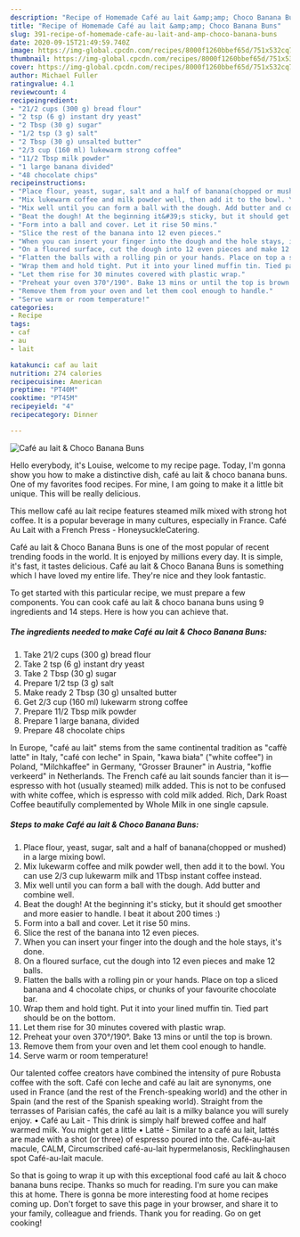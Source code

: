 ```yaml
---
description: "Recipe of Homemade Café au lait &amp;amp; Choco Banana Buns"
title: "Recipe of Homemade Café au lait &amp;amp; Choco Banana Buns"
slug: 391-recipe-of-homemade-cafe-au-lait-and-amp-choco-banana-buns
date: 2020-09-15T21:49:59.740Z
image: https://img-global.cpcdn.com/recipes/8000f1260bbef65d/751x532cq70/cafe-au-lait-choco-banana-buns-recipe-main-photo.jpg
thumbnail: https://img-global.cpcdn.com/recipes/8000f1260bbef65d/751x532cq70/cafe-au-lait-choco-banana-buns-recipe-main-photo.jpg
cover: https://img-global.cpcdn.com/recipes/8000f1260bbef65d/751x532cq70/cafe-au-lait-choco-banana-buns-recipe-main-photo.jpg
author: Michael Fuller
ratingvalue: 4.1
reviewcount: 4
recipeingredient:
- "21/2 cups (300 g) bread flour"
- "2 tsp (6 g) instant dry yeast"
- "2 Tbsp (30 g) sugar"
- "1/2 tsp (3 g) salt"
- "2 Tbsp (30 g) unsalted butter"
- "2/3 cup (160 ml) lukewarm strong coffee"
- "11/2 Tbsp milk powder"
- "1 large banana divided"
- "48 chocolate chips"
recipeinstructions:
- "Place flour, yeast, sugar, salt and a half of banana(chopped or mushed) in a large mixing bowl."
- "Mix lukewarm coffee and milk powder well, then add it to the bowl. You can use 2/3 cup lukewarm milk and 1Tbsp instant coffee instead."
- "Mix well until you can form a ball with the dough. Add butter and combine well."
- "Beat the dough! At the beginning it&#39;s sticky, but it should get smoother and more easier to handle. I beat it about 200 times :)"
- "Form into a ball and cover. Let it rise 50 mins."
- "Slice the rest of the banana into 12 even pieces."
- "When you can insert your finger into the dough and the hole stays, it&#39;s done."
- "On a floured surface, cut the dough into 12 even pieces and make 12 balls."
- "Flatten the balls with a rolling pin or your hands. Place on top a sliced banana and 4 chocolate chips, or chunks of your favourite chocolate bar."
- "Wrap them and hold tight. Put it into your lined muffin tin. Tied part should be on the bottom."
- "Let them rise for 30 minutes covered with plastic wrap."
- "Preheat your oven 370°/190°. Bake 13 mins or until the top is brown."
- "Remove them from your oven and let them cool enough to handle."
- "Serve warm or room temperature!"
categories:
- Recipe
tags:
- caf
- au
- lait

katakunci: caf au lait 
nutrition: 274 calories
recipecuisine: American
preptime: "PT40M"
cooktime: "PT45M"
recipeyield: "4"
recipecategory: Dinner

---
```



![Café au lait &amp; Choco Banana Buns](https://img-global.cpcdn.com/recipes/8000f1260bbef65d/751x532cq70/cafe-au-lait-choco-banana-buns-recipe-main-photo.jpg)

Hello everybody, it's Louise, welcome to my recipe page. Today, I'm gonna show you how to make a distinctive dish, café au lait &amp; choco banana buns. One of my favorites food recipes. For mine, I am going to make it a little bit unique. This will be really delicious.

This mellow café au lait recipe features steamed milk mixed with strong hot coffee. It is a popular beverage in many cultures, especially in France. Café Au Lait with a French Press - HoneysuckleCatering.

Café au lait &amp; Choco Banana Buns is one of the most popular of recent trending foods in the world. It is enjoyed by millions every day. It is simple, it's fast, it tastes delicious. Café au lait &amp; Choco Banana Buns is something which I have loved my entire life. They're nice and they look fantastic.


To get started with this particular recipe, we must prepare a few components. You can cook café au lait &amp; choco banana buns using 9 ingredients and 14 steps. Here is how you can achieve that.

<!--inarticleads1-->

##### The ingredients needed to make Café au lait &amp; Choco Banana Buns:

1. Take 21/2 cups (300 g) bread flour
1. Take 2 tsp (6 g) instant dry yeast
1. Take 2 Tbsp (30 g) sugar
1. Prepare 1/2 tsp (3 g) salt
1. Make ready 2 Tbsp (30 g) unsalted butter
1. Get 2/3 cup (160 ml) lukewarm strong coffee
1. Prepare 11/2 Tbsp milk powder
1. Prepare 1 large banana, divided
1. Prepare 48 chocolate chips


In Europe, &#34;café au lait&#34; stems from the same continental tradition as &#34;caffè latte&#34; in Italy, &#34;café con leche&#34; in Spain, &#34;kawa biała&#34; (&#34;white coffee&#34;) in Poland, &#34;Milchkaffee&#34; in Germany, &#34;Grosser Brauner&#34; in Austria, &#34;koffie verkeerd&#34; in Netherlands. The French café au lait sounds fancier than it is—espresso with hot (usually steamed) milk added. This is not to be confused with white coffee, which is espresso with cold milk added. Rich, Dark Roast Coffee beautifully complemented by Whole Milk in one single capsule. 

<!--inarticleads2-->

##### Steps to make Café au lait &amp; Choco Banana Buns:

1. Place flour, yeast, sugar, salt and a half of banana(chopped or mushed) in a large mixing bowl.
1. Mix lukewarm coffee and milk powder well, then add it to the bowl. You can use 2/3 cup lukewarm milk and 1Tbsp instant coffee instead.
1. Mix well until you can form a ball with the dough. Add butter and combine well.
1. Beat the dough! At the beginning it&#39;s sticky, but it should get smoother and more easier to handle. I beat it about 200 times :)
1. Form into a ball and cover. Let it rise 50 mins.
1. Slice the rest of the banana into 12 even pieces.
1. When you can insert your finger into the dough and the hole stays, it&#39;s done.
1. On a floured surface, cut the dough into 12 even pieces and make 12 balls.
1. Flatten the balls with a rolling pin or your hands. Place on top a sliced banana and 4 chocolate chips, or chunks of your favourite chocolate bar.
1. Wrap them and hold tight. Put it into your lined muffin tin. Tied part should be on the bottom.
1. Let them rise for 30 minutes covered with plastic wrap.
1. Preheat your oven 370°/190°. Bake 13 mins or until the top is brown.
1. Remove them from your oven and let them cool enough to handle.
1. Serve warm or room temperature!


Our talented coffee creators have combined the intensity of pure Robusta coffee with the soft. Café con leche and café au lait are synonyms, one used in France (and the rest of the French-speaking world) and the other in Spain (and the rest of the Spanish speaking world). Straight from the terrasses of Parisian cafés, the café au lait is a milky balance you will surely enjoy. • Café au Lait - This drink is simply half brewed coffee and half warmed milk. You might get a little • Latté - Similar to a café au lait, lattés are made with a shot (or three) of espresso poured into the. Café-au-lait macule, CALM, Circumscribed café-au-lait hypermelanosis, Recklinghausen spot Café-au-lait macule. 

So that is going to wrap it up with this exceptional food café au lait &amp; choco banana buns recipe. Thanks so much for reading. I'm sure you can make this at home. There is gonna be more interesting food at home recipes coming up. Don't forget to save this page in your browser, and share it to your family, colleague and friends. Thank you for reading. Go on get cooking!
